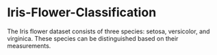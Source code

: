 # Iris-Flower-Classification
The Iris flower dataset consists of three species: setosa, versicolor,  and virginica. These species can be distinguished based on their  measurements. 
